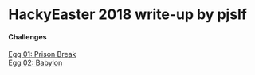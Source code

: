 # HackyEaster 2018 write-up by pjslf

#### Challenges

[Egg 01: Prison Break](challenges/egg01/README.md)  
[Egg 02: Babylon](challenges/egg02/README.md)  